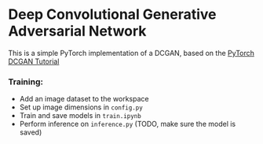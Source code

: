 # Deep Convolutional Generative Adversarial Network

This is a simple PyTorch implementation of a DCGAN, based on the [PyTorch DCGAN Tutorial](https://pytorch.org/tutorials/beginner/dcgan_faces_tutorial.html)

### Training:
- Add an image dataset to the workspace
- Set up image dimensions in `config.py`
- Train and save models in `train.ipynb`
- Perform inference on `inference.py` (TODO, make sure the model is saved)